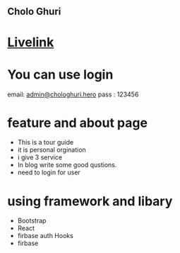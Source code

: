 ## Cholo Ghuri

# [Livelink](https://cholo-ghuri-4f174.web.app/)

# You can use login

email: admin@chologhuri.hero
pass : 123456

# feature and about page

- This is a tour guide
- it is personal orgination
- i give 3 service
- In blog write some good qustions.
- need to login for user

# using framework and libary

- Bootstrap
- React
- firbase auth Hooks
- firbase

